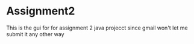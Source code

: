 # Assignment2
This is the gui for for assignment 2 java projecct since gmail won't let me submit it any other way
